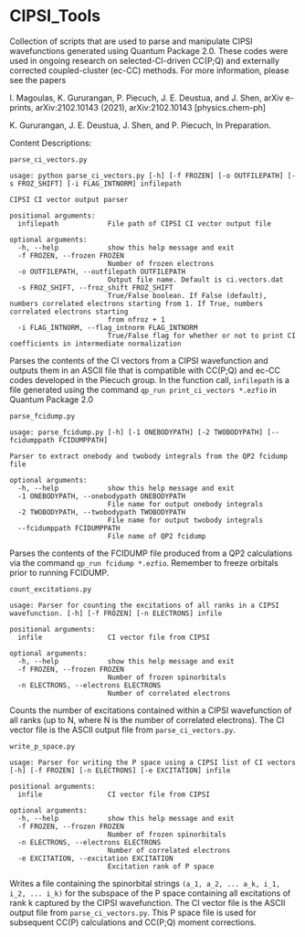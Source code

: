 # CIPSI_Tools
Collection of scripts that are used to parse and manipulate CIPSI wavefunctions generated using Quantum Package 2.0. These codes were used in ongoing research on selected-CI-driven CC(P;Q) and externally corrected coupled-cluster (ec-CC) methods. For more information, please see the papers

I. Magoulas, K. Gururangan, P. Piecuch, J. E. Deustua, and J. Shen, arXiv e-prints, arXiv:2102.10143 (2021), arXiv:2102.10143 [physics.chem-ph]

K. Gururangan, J. E. Deustua, J. Shen, and P. Piecuch, In Preparation.

Content Descriptions:

```
parse_ci_vectors.py

usage: python parse_ci_vectors.py [-h] [-f FROZEN] [-o OUTFILEPATH] [-s FROZ_SHIFT] [-i FLAG_INTNORM] infilepath

CIPSI CI vector output parser

positional arguments:
  infilepath            File path of CIPSI CI vector output file

optional arguments:
  -h, --help            show this help message and exit
  -f FROZEN, --frozen FROZEN
                        Number of frozen electrons
  -o OUTFILEPATH, --outfilepath OUTFILEPATH
                        Output file name. Default is ci.vectors.dat
  -s FROZ_SHIFT, --froz_shift FROZ_SHIFT
                        True/False boolean. If False (default), numbers correlated electrons starting from 1. If True, numbers correlated electrons starting
                        from nfroz + 1
  -i FLAG_INTNORM, --flag_intnorm FLAG_INTNORM
                        True/False flag for whether or not to print CI coefficients in intermediate normalization
```
Parses the contents of the CI vectors from a CIPSI wavefunction and outputs them in an ASCII file that is compatible with CC(P;Q) and ec-CC codes developed in the Piecuch group. In the function call, ```infilepath``` is a file generated using the command ```qp_run print_ci_vectors *.ezfio``` in Quantum Package 2.0



```
parse_fcidump.py

usage: parse_fcidump.py [-h] [-1 ONEBODYPATH] [-2 TWOBODYPATH] [--fcidumppath FCIDUMPPATH]

Parser to extract onebody and twobody integrals from the QP2 fcidump file

optional arguments:
  -h, --help            show this help message and exit
  -1 ONEBODYPATH, --onebodypath ONEBODYPATH
                        File name for output onebody integrals
  -2 TWOBODYPATH, --twobodypath TWOBODYPATH
                        File name for output twobody integrals
  --fcidumppath FCIDUMPPATH
                        File name of QP2 fcidump
```
Parses the contents of the FCIDUMP file produced from a QP2 calculations via the command ```qp_run fcidump *.ezfio```. Remember to freeze orbitals prior to running FCIDUMP.

```
count_excitations.py

usage: Parser for counting the excitations of all ranks in a CIPSI wavefunction. [-h] [-f FROZEN] [-n ELECTRONS] infile

positional arguments:
  infile                CI vector file from CIPSI

optional arguments:
  -h, --help            show this help message and exit
  -f FROZEN, --frozen FROZEN
                        Number of frozen spinorbitals
  -n ELECTRONS, --electrons ELECTRONS
                        Number of correlated electrons
  ````
Counts the number of excitations contained within a CIPSI wavefunction of all ranks (up to N, where N is the number of correlated electrons). The CI vector file is the ASCII output file from ```parse_ci_vectors.py```.

```
write_p_space.py

usage: Parser for writing the P space using a CIPSI list of CI vectors [-h] [-f FROZEN] [-n ELECTRONS] [-e EXCITATION] infile

positional arguments:
  infile                CI vector file from CIPSI

optional arguments:
  -h, --help            show this help message and exit
  -f FROZEN, --frozen FROZEN
                        Number of frozen spinorbitals
  -n ELECTRONS, --electrons ELECTRONS
                        Number of correlated electrons
  -e EXCITATION, --excitation EXCITATION
                        Excitation rank of P space
 ```
Writes a file containing the spinorbital strings ```(a_1, a_2, ... a_k, i_1, i_2, ... i_k)``` for the subspace of the P space containing all excitations of rank k 
captured by the CIPSI wavefunction. The CI vector file is the ASCII output file from ```parse_ci_vectors.py```. This P space file is used for subsequent CC(P) calculations and CC(P;Q) moment corrections.
